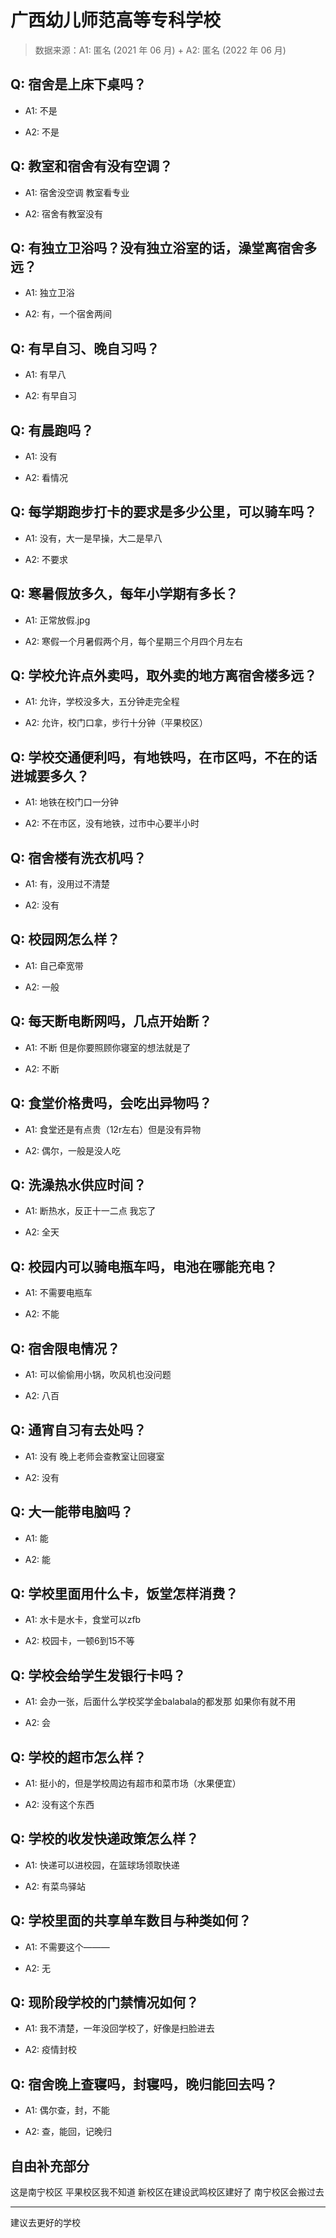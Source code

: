 # 广西幼儿师范高等专科学校

> 数据来源：A1: 匿名 (2021 年 06 月) + A2: 匿名 (2022 年 06 月)

## Q: 宿舍是上床下桌吗？

- A1: 不是

- A2: 不是

## Q: 教室和宿舍有没有空调？

- A1: 宿舍没空调 教室看专业

- A2: 宿舍有教室没有

## Q: 有独立卫浴吗？没有独立浴室的话，澡堂离宿舍多远？

- A1: 独立卫浴

- A2: 有，一个宿舍两间

## Q: 有早自习、晚自习吗？

- A1: 有早八

- A2: 有早自习

## Q: 有晨跑吗？

- A1: 没有

- A2: 看情况

## Q: 每学期跑步打卡的要求是多少公里，可以骑车吗？

- A1: 没有，大一是早操，大二是早八

- A2: 不要求

## Q: 寒暑假放多久，每年小学期有多长？

- A1: 正常放假.jpg

- A2: 寒假一个月暑假两个月，每个星期三个月四个月左右

## Q: 学校允许点外卖吗，取外卖的地方离宿舍楼多远？

- A1: 允许，学校没多大，五分钟走完全程

- A2: 允许，校门口拿，步行十分钟（平果校区）

## Q: 学校交通便利吗，有地铁吗，在市区吗，不在的话进城要多久？

- A1: 地铁在校门口一分钟

- A2: 不在市区，没有地铁，过市中心要半小时

## Q: 宿舍楼有洗衣机吗？

- A1: 有，没用过不清楚

- A2: 没有

## Q: 校园网怎么样？

- A1: 自己牵宽带

- A2: 一般

## Q: 每天断电断网吗，几点开始断？

- A1: 不断 但是你要照顾你寝室的想法就是了

- A2: 不断

## Q: 食堂价格贵吗，会吃出异物吗？

- A1: 食堂还是有点贵（12r左右）但是没有异物

- A2: 偶尔，一般是没人吃

## Q: 洗澡热水供应时间？

- A1: 断热水，反正十一二点 我忘了

- A2: 全天

## Q: 校园内可以骑电瓶车吗，电池在哪能充电？

- A1: 不需要电瓶车

- A2: 不能

## Q: 宿舍限电情况？

- A1: 可以偷偷用小锅，吹风机也没问题

- A2: 八百

## Q: 通宵自习有去处吗？

- A1: 没有 晚上老师会查教室让回寝室

- A2: 没有

## Q: 大一能带电脑吗？

- A1: 能

- A2: 能

## Q: 学校里面用什么卡，饭堂怎样消费？

- A1: 水卡是水卡，食堂可以zfb

- A2: 校园卡，一顿6到15不等

## Q: 学校会给学生发银行卡吗？

- A1: 会办一张，后面什么学校奖学金balabala的都发那 如果你有就不用

- A2: 会

## Q: 学校的超市怎么样？

- A1: 挺小的，但是学校周边有超市和菜市场（水果便宜）

- A2: 没有这个东西

## Q: 学校的收发快递政策怎么样？

- A1: 快递可以进校园，在篮球场领取快递

- A2: 有菜鸟驿站

## Q: 学校里面的共享单车数目与种类如何？

- A1: 不需要这个———

- A2: 无

## Q: 现阶段学校的门禁情况如何？

- A1: 我不清楚，一年没回学校了，好像是扫脸进去

- A2: 疫情封校

## Q: 宿舍晚上查寝吗，封寝吗，晚归能回去吗？

- A1: 偶尔查，封，不能

- A2: 查，能回，记晚归

## 自由补充部分

这是南宁校区 平果校区我不知道 新校区在建设武鸣校区建好了 南宁校区会搬过去

***

建议去更好的学校